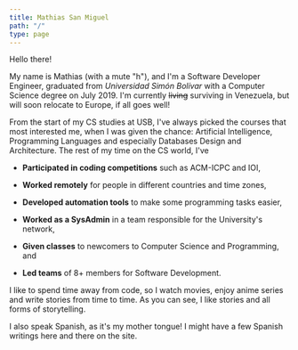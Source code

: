 ```yaml
---
title: Mathias San Miguel
path: "/"
type: page
---
```


Hello there! 

My name is Mathias (with a mute "h"), and I'm a Software Developer Engineer, graduated from _Universidad Simón Bolívar_ with a Computer Science degree on July 2019. I'm currently ~~living~~ surviving in Venezuela, but will soon relocate to Europe, if all goes well!

From the start of my CS studies at USB, I've always picked the courses that most interested me, when I was given the chance: Artificial Intelligence, Programming Languages and especially Databases Design and Architecture. The rest of my time on the CS world, I've 

+ **Participated in coding competitions** such as ACM-ICPC and IOI,

+ **Worked remotely** for people in different countries and time zones,

+ **Developed automation tools** to make some programming tasks easier,

+ **Worked as a SysAdmin** in a team responsible for the University's network,

+ **Given classes** to newcomers to Computer Science and Programming, and

+ **Led teams** of 8+ members for Software Development.

I like to spend time away from code, so I watch movies, enjoy anime series and write stories from time to time. As you can see, I like stories and all forms of storytelling.

I also speak Spanish, as it's my mother tongue! I might have a few Spanish writings here and there on the site.
